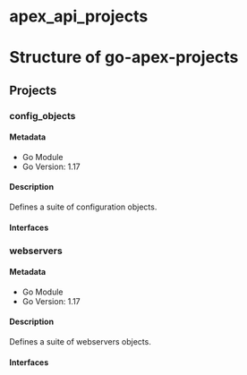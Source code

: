 # apex_api_projects

# Structure of go-apex-projects
## Projects
### config_objects

#### Metadata
- Go Module
- Go Version: 1.17

#### Description
Defines a suite of configuration objects.

#### Interfaces

### webservers

#### Metadata
- Go Module
- Go Version: 1.17

#### Description
Defines a suite of webservers objects.

#### Interfaces
